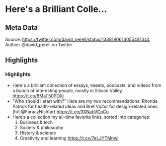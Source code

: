 # Here's a Brilliant Colle...

## Meta Data

Source:  https://twitter.com/david_perell/status/1338180614055481344 
Author: @david_perell on Twitter

## Highlights

### Highlights

- Here's a brilliant collection of essays, tweets, podcasts, and videos from a bunch of interesting people, mostly in Silicon Valley. 
  https://t.co/6MaT50POXj
- "Who should I start with?"
  Here are my two recommendations: Rhonda Patrick for health-related ideas and Bret Victor for design-related ones.
  (h/t @FaraazNishtar) https://t.co/3XNabVCnCo
- Here’s a collection my all-time favorite links, sorted into categories:
  1) Business & tech
  2) Society & philosophy
  3) History & science
  4) Creativity and learning
  https://t.co/7eLJYTMnwI
